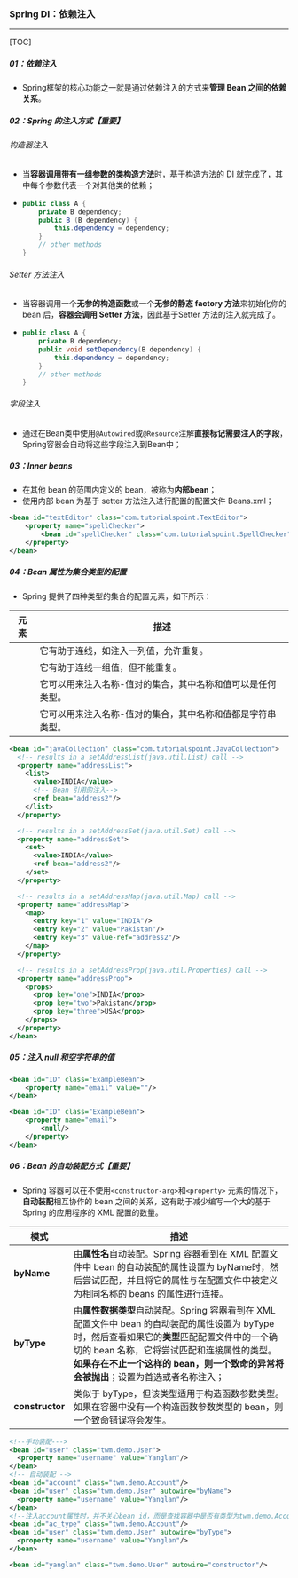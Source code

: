 ### Spring DI：依赖注入

------

[TOC]

##### 01：依赖注入

- Spring框架的核心功能之一就是通过依赖注入的方式来**管理 Bean 之间的依赖关系**。

##### 02：Spring 的注入方式【重要】

###### 构造器注入

- 当**容器调用带有一组参数的类构造方法**时，基于构造方法的 DI 就完成了，其中每个参数代表一个对其他类的依赖；

- ```java
  public class A {
      private B dependency;
      public B (B dependency) {
          this.dependency = dependency;
      }
      // other methods
  }
  ```

###### Setter 方法注入

- 当容器调用一个**无参的构造函数**或一个**无参的静态 factory 方法**来初始化你的 bean 后，**容器会调用 Setter 方法**，因此基于Setter 方法的注入就完成了。

- ```java
  public class A {
      private B dependency;
      public void setDependency(B dependency) {
          this.dependency = dependency;
      }
      // other methods
  }
  ```

###### 字段注入

- 通过在Bean类中使用`@Autowired`或`@Resource`注解**直接标记需要注入的字段**，Spring容器会自动将这些字段注入到Bean中；


##### 03：Inner beans

- 在其他 bean 的范围内定义的 bean，被称为**内部bean**；
- 使用内部 bean 为基于 setter 方法注入进行配置的配置文件 Beans.xml；

```xml
<bean id="textEditor" class="com.tutorialspoint.TextEditor">
	<property name="spellChecker">
		<bean id="spellChecker" class="com.tutorialspoint.SpellChecker"/>
	</property>
</bean>
```

##### 04：Bean 属性为集合类型的配置

- Spring 提供了四种类型的集合的配置元素，如下所示：


| 元素    | 描述                                                        |
| ------- | ----------------------------------------------------------- |
| <list>  | 它有助于连线，如注入一列值，允许重复。                      |
| <set>   | 它有助于连线一组值，但不能重复。                            |
| <map>   | 它可以用来注入名称-值对的集合，其中名称和值可以是任何类型。 |
| <props> | 它可以用来注入名称-值对的集合，其中名称和值都是字符串类型。 |

```xml
<bean id="javaCollection" class="com.tutorialspoint.JavaCollection">
  <!-- results in a setAddressList(java.util.List) call -->
  <property name="addressList">
    <list>
      <value>INDIA</value>
      <!-- Bean 引用的注入-->
      <ref bean="address2"/>
    </list>
  </property>

  <!-- results in a setAddressSet(java.util.Set) call -->
  <property name="addressSet">
    <set>
      <value>INDIA</value>
      <ref bean="address2"/>
    </set>
  </property>

  <!-- results in a setAddressMap(java.util.Map) call -->
  <property name="addressMap">
    <map>
      <entry key="1" value="INDIA"/>
      <entry key="2" value="Pakistan"/>
      <entry key="3" value-ref="address2"/>
    </map>
  </property>

  <!-- results in a setAddressProp(java.util.Properties) call -->
  <property name="addressProp">
    <props>
      <prop key="one">INDIA</prop>
      <prop key="two">Pakistan</prop>
      <prop key="three">USA</prop>
    </props>
  </property> 
</bean>
```

##### 05：注入 null 和空字符串的值

```xml
<bean id="ID" class="ExampleBean">
	<property name="email" value=""/>
</bean>

<bean id="ID" class="ExampleBean">
	<property name="email">
		<null/>
	</property>
</bean>
```

##### 06：Bean 的自动装配方式【重要】

- Spring 容器可以在不使用`<constructor-arg>`和`<property>` 元素的情况下，**自动装配**相互协作的 bean 之间的关系，这有助于减少编写一个大的基于 Spring 的应用程序的 XML 配置的数量。


| 模式            | 描述                                                         |
| --------------- | ------------------------------------------------------------ |
| **byName**      | 由**属性名**自动装配。Spring 容器看到在 XML 配置文件中 bean 的自动装配的属性设置为 byName时，然后尝试匹配，并且将它的属性与在配置文件中被定义为相同名称的 beans 的属性进行连接。 |
| **byType**      | 由**属性数据类型**自动装配。Spring 容器看到在 XML 配置文件中 bean 的自动装配的属性设置为 byType时，然后查看如果它的**类型**匹配配置文件中的一个确切的 bean 名称，它将尝试匹配和连接属性的类型。**如果存在不止一个这样的 bean，则一个致命的异常将会被抛出**；设置为首选或者名称注入； |
| **constructor** | 类似于 byType，但该类型适用于构造函数参数类型。如果在容器中没有一个构造函数参数类型的 bean，则一个致命错误将会发生。 |

```xml
<!--手动装配--->
<bean id="user" class="twm.demo.User">
  <property name="username" value="Yanglan"/>
</bean>
<!-- 自动装配 -->
<bean id="account" class="twm.demo.Account"/>
<bean id="user" class="twm.demo.User" autowire="byName">
  <property name="username" value="Yanglan"/>
</bean>
<!--注入account属性时，并不关心bean id，而是查找容器中是否有类型为twm.demo.Account的bean-->
<bean id="ac_type" class="twm.demo.Account"/>
<bean id="user" class="twm.demo.User" autowire="byType">
  <property name="username" value="Yanglan"/>
</bean>

<bean id="yanglan" class="twm.demo.User" autowire="constructor"/>
```
